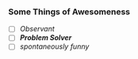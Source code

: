 ### Some Things of Awesomeness  
- [ ] *Observant*
- [ ] ***Problem Solver***
- [ ] *spontaneously funny*
